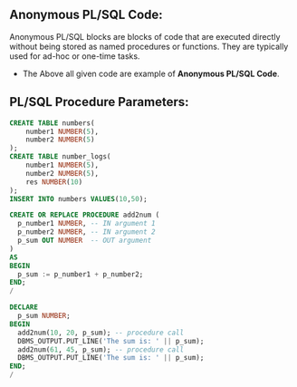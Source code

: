 ## Anonymous PL/SQL Code:
Anonymous PL/SQL blocks are blocks of code that are executed directly without being stored as named procedures or functions. 
They are typically used for ad-hoc or one-time tasks.
  - The Above all given code are example of **Anonymous PL/SQL Code**.

## PL/SQL Procedure Parameters:
```sql
CREATE TABLE numbers(
    number1 NUMBER(5),
    number2 NUMBER(5)
);
CREATE TABLE number_logs(
    number1 NUMBER(5),
    number2 NUMBER(5),
    res NUMBER(10)
);
INSERT INTO numbers VALUES(10,50);
```

```sql
CREATE OR REPLACE PROCEDURE add2num (
  p_number1 NUMBER, -- IN argument 1
  p_number2 NUMBER, -- IN argument 2
  p_sum OUT NUMBER  -- OUT argument 
)
AS
BEGIN
  p_sum := p_number1 + p_number2;
END;
/
```
```sql
DECLARE
  p_sum NUMBER;
BEGIN
  add2num(10, 20, p_sum); -- procedure call
  DBMS_OUTPUT.PUT_LINE('The sum is: ' || p_sum);
  add2num(61, 45, p_sum); -- procedure call
  DBMS_OUTPUT.PUT_LINE('The sum is: ' || p_sum);
END;
/
```




